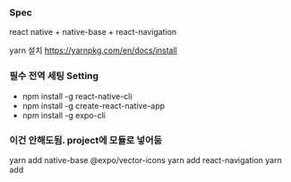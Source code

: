 ### Spec
react native + native-base + react-navigation

yarn 설치
https://yarnpkg.com/en/docs/install


### 필수 전역 세팅 Setting
* npm install -g react-native-cli
* npm install -g create-react-native-app
* npm install -g expo-cli


### 이건 안해도됨. project에 모듈로 넣어둠
yarn add native-base @expo/vector-icons
yarn add react-navigation
yarn add 

